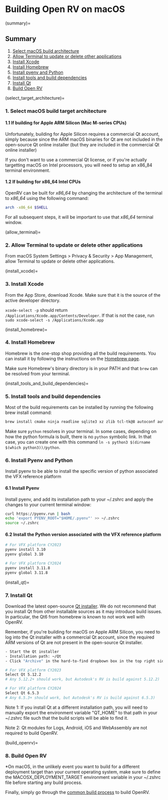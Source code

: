 # Building Open RV on macOS

(summary)=
## Summary

1. [Select macOS build architecture](select_target_architecture)
1. [Allow Terminal to update or delete other applications](allow_terminal)
2. [Install Xcode](install_xcode)
3. [Install Homebrew](install_homebrew)
4. [Install pyenv and Python](install_python)
5. [Install tools and build dependencies](install_tools_and_build_dependencies)
6. [Install Qt](install_qt)
7. [Build Open RV](build_openrv)



(select_target_architecture)=
### 1. Select macOS build target architecture

#### 1.1 If building for Apple ARM Silicon (Mac M-series CPUs)

Unfortunately, building for Apple Silicon requires a commercial Qt account, simply because since the ARM macOS binaries for Qt are not included in the open-source Qt online installer (but they are included in the commercial Qt online installer)

If you don't want to use a commercial Qt license, or if you're actually targetting macOS on Intel processors, you will need to setup an x86_84 terminal environment. 

#### 1.2 If building for x86_64 Intel CPUs

OpenRV can be built for *x86_64* by changing the architecture of the terminal to *x86_64* using the following command:
```bash
arch -x86_64 $SHELL
```

For all subsequent steps, it will be important to use that *x86_64* terminal window. 


(allow_terminal)=
### 2. Allow Terminal to update or delete other applications

From macOS System Settings > Privacy & Security > App Management, allow Terminal to update or delete other applications.

(install_xcode)=
### 3. Install Xcode

From the App Store, download Xcode. Make sure that it is the source of the active developer directory.

`xcode-select -p` should return `/Applications/Xcode.app/Contents/Developer`. If that is not the case, run `sudo xcode-select -s /Applications/Xcode.app`

(install_homebrew)=
### 4. Install Homebrew

Homebrew is the one-stop shop providing all the build requirements. You can install it by following the instructions on the [Homebrew page](https://brew.sh).

Make sure Homebrew's binary directory is in your PATH and that `brew` can be resolved from your terminal.

(install_tools_and_build_dependencies)=
### 5. Install tools and build dependencies

Most of the build requirements can be installed by running the following brew install command:

```bash
brew install cmake ninja readline sqlite3 xz zlib tcl-tk@8 autoconf automake libtool python yasm clang-format black meson nasm pkg-config glew
```

Make sure `python` resolves in your terminal. In some cases, depending on how the python formula is built, there is no `python` symbolic link.
In that case, you can create one with this command `ln -s python3 $(dirname $(which python3))/python`.


### 6. Install Pyenv and Python

Install pyenv to be able to install the specific version of python associated the VFX reference platform

#### 6.1 Install Pyenv

Install pyenv, and add its installation path to your ~/.zshrc and apply the changes to your current terminal window:

```bash
curl https://pyenv.run | bash
echo 'export PYENV_ROOT="$HOME/.pyenv"' >> ~/.zshrc
source ~/.zshrc
```

#### 6.2 Install the Python version associated with the VFX reference platform
```bash
# For VFX platform CY2023
pyenv install 3.10
pyenv global 3.10
```

```bash
# For VFX platform CY2024
pyenv install 3.11.8
pyenv global 3.11.8
```


(install_qt)=
### 7. Install Qt

Download the latest open-source [Qt installer](https://www.qt.io/download-open-source). We do not recommend that you install Qt from other installable sources as it may introduce build issues. In particular, the Qt6 from homebrew is known to not work well with OpenRV.

Remember, if you're building for macOS on Apple ARM Silicon, you need to log into the Qt installer with a commercial Qt account, since the required ARM versions of Qt are not present in the open-source Qt installer.

```bash
- Start the Qt installer
- Installation path: ~/Qt
- Click "Archive" in the hard-to-find dropbown box in the top right side of the window
```

```bash
# For VFX platform CY2023
Select Qt 5.12.2
# Any 5.12.2+ should work, but Autodesk's RV is build against 5.12.2)
```

```bash
# For VFX platform CY2024
Select Qt 6.5.3
# Any 6.5.3+ should work, but Autodesk's RV is build against 6.5.3)
```

Note 1: If you install Qt at a different installation path, you will need to manually export the environment variable "QT_HOME" to that path in your ~/.zshrc file such that the build scripts will be able to find it.

Note 2: Qt modules for Logs, Android, iOS and WebAssembly are not required to build OpenRV. 


(build_openrv)=
### 8. Build Open RV

*On macOS, in the unlikely event you want to build for a different deployment target than your current operating system, make sure to define the MACOSX_DEPLOYMENT_TARGET environment variable in your ~/.zshrc file before starting any build process.


Finally, simply go through the [common build process](config_common_build.md) to build OpenRV.

